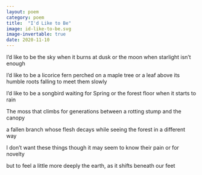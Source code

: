```yaml
---
layout: poem
category: poem
title:  "I'd Like to Be"
image: id-like-to-be.svg
image-invertable: true
date: 2020-11-10
---
```


I’d like to be the sky
when it burns at dusk
or the moon
when starlight isn’t enough

I’d like to be a licorice fern
perched on a maple tree
or a leaf above its humble roots
falling to meet them slowly

I’d like to be a songbird
waiting for Spring
or the forest floor
when it starts to rain

The moss that climbs
for generations between
a rotting stump
and the canopy

a fallen branch
whose flesh decays
while seeing the forest
in a different way

I don’t want these things
though it may seem
to know their pain
or for novelty

but to feel a little more deeply
the earth, as it shifts beneath our feet
